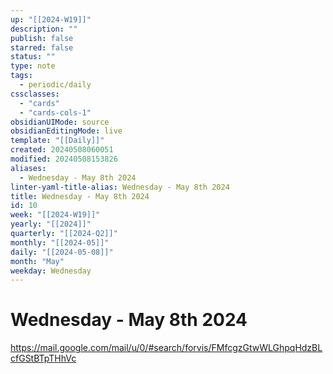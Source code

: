 ```yaml
---
up: "[[2024-W19]]"
description: ""
publish: false
starred: false
status: ""
type: note
tags:
  - periodic/daily
cssclasses:
  - "cards"
  - "cards-cols-1"
obsidianUIMode: source
obsidianEditingMode: live
template: "[[Daily]]"
created: 20240508060051
modified: 20240508153826
aliases:
  - Wednesday - May 8th 2024
linter-yaml-title-alias: Wednesday - May 8th 2024
title: Wednesday - May 8th 2024
id: 10
week: "[[2024-W19]]"
yearly: "[[2024]]"
quarterly: "[[2024-Q2]]"
monthly: "[[2024-05]]"
daily: "[[2024-05-08]]"
month: "May"
weekday: Wednesday
---
```


# Wednesday - May 8th 2024

https://mail.google.com/mail/u/0/#search/forvis/FMfcgzGtwWLGhpqHdzBLcfGStBTpTHhVc
